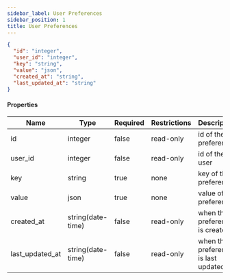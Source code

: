 ```yaml
---
sidebar_label: User Preferences
sidebar_position: 1
title: User Preferences
---
```


```json
{
  "id": "integer",
  "user_id": "integer",
  "key": "string",
  "value": "json",
  "created_at": "string",
  "last_updated_at": "string"
}

```

#### Properties

| Name            | Type              | Required | Restrictions | Description                         |
|-----------------|-------------------|----------|--------------|-------------------------------------|
| id              | integer           | false    | read-only    | id of the preference                |
| user_id         | integer           | false    | read-only    | id of the user                      |
| key             | string            | true     | none         | key of the preference               |
| value           | json              | true     | none         | value of the preference             |
| created_at      | string(date-time) | false    | read-only    | when the preference is created      |
| last_updated_at | string(date-time) | false    | read-only    | when the preference is last updated |

